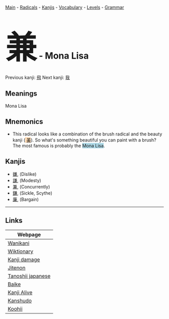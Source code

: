 <style> bigfont {font-size: 100px}</style>
[Main](../README.md) -
[Radicals](../radicals.md) -
[Kanjis](../kanjis.md) -
[Vocabulary](../vocabulary.md) -
[Levels](../levels.md) -
[Grammar](../grammar.md)
# <bigfont> 兼</bigfont> - Mona Lisa 

Previous kanji: [飛](飛.md) Next kanji: [我](我.md) 

## Meanings
 Mona Lisa
## Mnemonics
 * This radical looks like a combination of the brush radical and the beauty kanji (<span style="background-color:#fed8b1"> [美](https://jisho.org/search/美)</span>). So what's something beautiful you can paint with a brush? The most famous is probably the <span style="background-color:#ADD8E6"> Mona Lisa</span>.


## Kanjis
 * [嫌](../kanjis/嫌.md), (Dislike)
* [謙](../kanjis/謙.md), (Modesty)
* [兼](../kanjis/兼.md), (Concurrently)
* [鎌](../kanjis/鎌.md), (Sickle, Scythe)
* [廉](../kanjis/廉.md), (Bargain)



---

## Links 

| Webpage |
| --- |
| [Wanikani          ](https://www.wanikani.com/kanji/兼) |
| [Wiktionary        ](https://en.wiktionary.org/wiki/兼) |
| [Kanji damage      ](http://www.kanjidamage.com/kanji/search?utf8=✓&q=兼) |
| [Jitenon           ](https://jitenon.com/kanji/兼) |
| [Tanoshii japanese ](https://www.tanoshiijapanese.com/dictionary/kanji.cfm?k=兼) |
| [Baike             ](https://baike.baidu.com/item/兼) |
| [Kanji Alive       ](https://app.kanjialive.com/兼) |
| [Kanshudo          ](https://www.kanshudo.com/searchmn?q=兼) |
| [Koohii            ](https://kanji.koohii.com/study/kanji/兼) |
